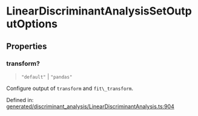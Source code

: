# LinearDiscriminantAnalysisSetOutputOptions

## Properties

### transform?

> `"default"` \| `"pandas"`

Configure output of `transform` and `fit\_transform`.

Defined in:  [generated/discriminant\_analysis/LinearDiscriminantAnalysis.ts:904](https://github.com/transitive-bullshit/scikit-learn-ts/blob/122b3c0/packages/sklearn/src/generated/discriminant_analysis/LinearDiscriminantAnalysis.ts#L904)
